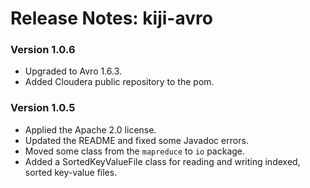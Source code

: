 Release Notes: kiji-avro
==========================

### Version 1.0.6

* Upgraded to Avro 1.6.3.
* Added Cloudera public repository to the pom.

### Version 1.0.5

* Applied the Apache 2.0 license.
* Updated the README and fixed some Javadoc errors.
* Moved some class from the `mapreduce` to `io` package.
* Added a SortedKeyValueFile class for reading and writing indexed,
  sorted key-value files.
